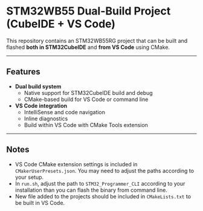 # STM32WB55 Dual-Build Project (CubeIDE + VS Code)

This repository contains an STM32WB55RG project that can be built and flashed **both in STM32CubeIDE** and **from VS Code** using CMake.

---

## Features
- **Dual build system**  
  - Native support for STM32CubeIDE build and debug  
  - CMake-based build for VS Code or command line  
- **VS Code integration**  
  - IntelliSense and code navigation  
  - Inline diagnostics  
  - Build within VS Code with CMake Tools extension  

---

## Notes

- VS Code CMake extension settings is included in `CMakerUserPresets.json`. You may need to adjust the paths according to your setup.
- In `run.sh`, adjust the path to `STM32_Programmer_CLI` according to your installation than you can flash the binary from command line.
- New file added to the projects should be included in `CMakeLists.txt` to be built in VS Code.